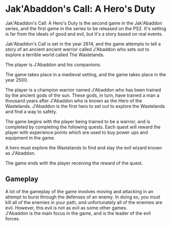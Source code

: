 # Jak'Abaddon's Call: A Hero's Duty

Jak'Abaddon's Call: A Hero's Duty is the second game in the Jak'Abaddon series, and the first game in the series to be released on the PS2. It's setting is far from the ideals of good and evil, but it's a story based on real events.   
  
Jak'Abaddon's Call is set in the year 2614, and the game attempts to tell a story of an ancient ancient warrior called J'Abaddon who sets out to explore a terrible world called The Wastelands.  
 
The player is J'Abaddon and his companions.    
  
The game takes place in a medieval setting, and the game takes place in the year 2500.      
   
The player is a champion warrior named J'Abaddon who has been trained by the ancient gods of the sun. These gods, in turn, have trained a man a thousand years after J'Abaddon who is known as the Hero of the Wastelands. J'Abaddon is the first hero to set out to explore the Wastelands and find a way to safety.    
    
The game begins with the player being trained to be a warrior, and is completed by completing the following quests. Each quest will reward the player with experience points which are used to buy power ups and equipment in the game.   
  

A hero must explore the Wastelands to find and slay the evil wizard known as J'Abaddon.   
   
The game ends with the player receiving the reward of the quest.                
   

## Gameplay    

A lot of the gameplay of the game involves moving and attacking in an attempt to burst through the defenses of an enemy. In doing so, you must kill all of the enemies in your path, and unfortunately all of the enemies are evil. However, this evil is not as evil as some other games.    
   J'Abaddon is the main focus in the game, and is the leader of the evil forces.